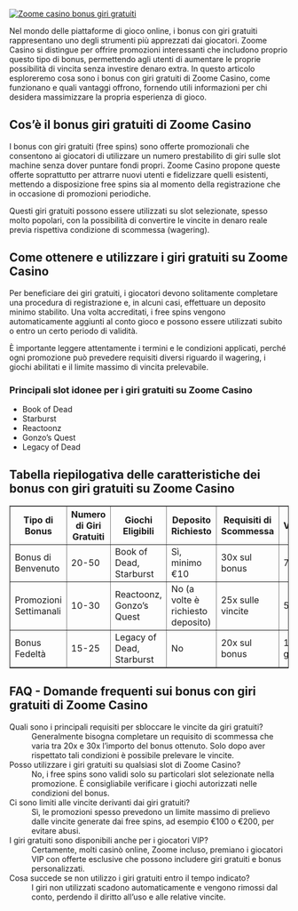 [![Zoome casino bonus giri gratuiti](https://123-caf.pages.dev/gitsignup.png)](https://vrmoo.ru/Bt82HjjY)

<p>Nel mondo delle piattaforme di gioco online, i bonus con giri gratuiti rappresentano uno degli strumenti più apprezzati dai giocatori. Zoome Casino si distingue per offrire promozioni interessanti che includono proprio questo tipo di bonus, permettendo agli utenti di aumentare le proprie possibilità di vincita senza investire denaro extra. In questo articolo esploreremo cosa sono i bonus con giri gratuiti di Zoome Casino, come funzionano e quali vantaggi offrono, fornendo utili informazioni per chi desidera massimizzare la propria esperienza di gioco.</p>  <h2>Cos’è il bonus giri gratuiti di Zoome Casino</h2> <p>I bonus con giri gratuiti (free spins) sono offerte promozionali che consentono ai giocatori di utilizzare un numero prestabilito di giri sulle slot machine senza dover puntare fondi propri. Zoome Casino propone queste offerte soprattutto per attrarre nuovi utenti e fidelizzare quelli esistenti, mettendo a disposizione free spins sia al momento della registrazione che in occasione di promozioni periodiche.</p> <p>Questi giri gratuiti possono essere utilizzati su slot selezionate, spesso molto popolari, con la possibilità di convertire le vincite in denaro reale previa rispettiva condizione di scommessa (wagering).</p>  <h2>Come ottenere e utilizzare i giri gratuiti su Zoome Casino</h2> <p>Per beneficiare dei giri gratuiti, i giocatori devono solitamente completare una procedura di registrazione e, in alcuni casi, effettuare un deposito minimo stabilito. Una volta accreditati, i free spins vengono automaticamente aggiunti al conto gioco e possono essere utilizzati subito o entro un certo periodo di validità.</p> <p>È importante leggere attentamente i termini e le condizioni applicati, perché ogni promozione può prevedere requisiti diversi riguardo il wagering, i giochi abilitati e il limite massimo di vincita prelevabile.</p>  <h3>Principali slot idonee per i giri gratuiti su Zoome Casino</h3> <ul> <li>Book of Dead</li> <li>Starburst</li> <li>Reactoonz</li> <li>Gonzo’s Quest</li> <li>Legacy of Dead</li> </ul>  <h2>Tabella riepilogativa delle caratteristiche dei bonus con giri gratuiti su Zoome Casino</h2> <table border="1" cellpadding="5" cellspacing="0"> <thead> <tr> <th>Tipo di Bonus</th> <th>Numero di Giri Gratuiti</th> <th>Giochi Eligibili</th> <th>Deposito Richiesto</th> <th>Requisiti di Scommessa</th> <th>Validità</th> </tr> </thead> <tbody> <tr> <td>Bonus di Benvenuto</td> <td>20-50</td> <td>Book of Dead, Starburst</td> <td>Sì, minimo €10</td> <td>30x sul bonus</td> <td>7 giorni</td> </tr> <tr> <td>Promozioni Settimanali</td> <td>10-30</td> <td>Reactoonz, Gonzo’s Quest</td> <td>No (a volte è richiesto deposito)</td> <td>25x sulle vincite</td> <td>5 giorni</td> </tr> <tr> <td>Bonus Fedeltà</td> <td>15-25</td> <td>Legacy of Dead, Starburst</td> <td>No</td> <td>20x sul bonus</td> <td>10 giorni</td> </tr> </tbody> </table>  <h2>FAQ - Domande frequenti sui bonus con giri gratuiti di Zoome Casino</h2> <dl> <dt>Quali sono i principali requisiti per sbloccare le vincite da giri gratuiti?</dt> <dd>Generalmente bisogna completare un requisito di scommessa che varia tra 20x e 30x l’importo del bonus ottenuto. Solo dopo aver rispettato tali condizioni è possibile prelevare le vincite.</dd> <dt>Posso utilizzare i giri gratuiti su qualsiasi slot di Zoome Casino?</dt> <dd>No, i free spins sono validi solo su particolari slot selezionate nella promozione. È consigliabile verificare i giochi autorizzati nelle condizioni del bonus.</dd> <dt>Ci sono limiti alle vincite derivanti dai giri gratuiti?</dt> <dd>Sì, le promozioni spesso prevedono un limite massimo di prelievo dalle vincite generate dai free spins, ad esempio €100 o €200, per evitare abusi.</dd> <dt>I giri gratuiti sono disponibili anche per i giocatori VIP?</dt> <dd>Certamente, molti casinò online, Zoome incluso, premiano i giocatori VIP con offerte esclusive che possono includere giri gratuiti e bonus personalizzati.</dd> <dt>Cosa succede se non utilizzo i giri gratuiti entro il tempo indicato?</dt> <dd>I giri non utilizzati scadono automaticamente e vengono rimossi dal conto, perdendo il diritto all’uso e alle relative vincite.</dd> </dl>